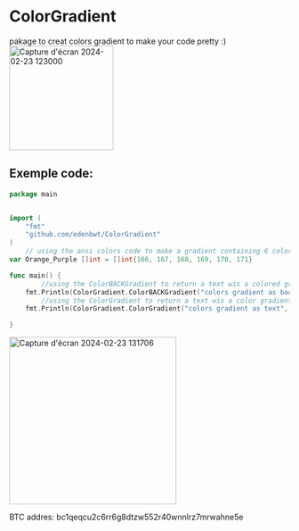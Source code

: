 # ColorGradient

pakage to creat colors gradient to make your code pretty :)
<img width="187" alt="Capture d'écran 2024-02-23 123000" src="https://github.com/edenbwt/ColorGradient/assets/94796854/1a1e14d8-9607-4d0c-8a42-026275cb9086">
## Exemple code:
```Go
package main


import (
	"fmt"
	"github.com/edenbwt/ColorGradient"
)
	// using the ansi colors code to make a gradient containing 6 colors value
var Orange_Purple []int = []int{166, 167, 168, 169, 170, 171}

func main() {
		//using the ColorBACKGradient to return a text wis a colored gradient background 
	fmt.Println(ColorGradient.ColorBACKGradient("colors gradient as background", Orange_Purple))
		//using the ColorGradient to return a text wis a color gradient
	fmt.Println(ColorGradient.ColorGradient("colors gradient as text", Orange_Purple))

}
```
<img width="300" alt="Capture d'écran 2024-02-23 131706" src="https://github.com/edenbwt/ColorGradient/assets/94796854/5093e311-8a09-40eb-ae43-cd6fa3b50605">

<p>BTC addres: bc1qeqcu2c6rr6g8dtzw552r40wnnlrz7mrwahne5e</p>
